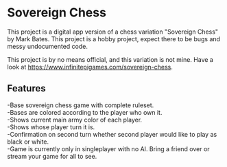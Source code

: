 # Sovereign Chess

This project is a digital app version of a chess variation "Sovereign Chess" by Mark Bates. This project is a hobby project, expect there to be bugs and messy undocumented code.

This project is by no means official, and this variation is not mine. Have a look at https://www.infinitepigames.com/sovereign-chess.

## Features
-Base sovereign chess game with complete ruleset.  
-Bases are colored according to the player who own it.  
-Shows current main army color of each player.  
-Shows whose player turn it is.  
-Confirmation on second turn whether second player would like to play as black or white.  
-Game is currently only in singleplayer with no AI. Bring a friend over or stream your game for all to see.
